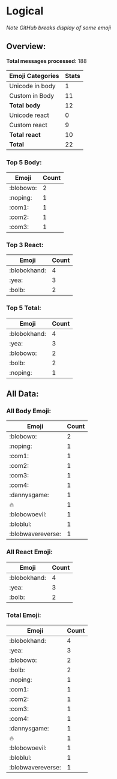 # Logical

*Note GitHub breaks display of some emoji*

## Overview:

**Total messages processed:** 188

Emoji Categories | Stats
-------|--------
Unicode in body | 1
Custom in Body | 11
**Total body** | 12
Unicode react | 0
Custom react | 9
**Total react** | 10
**Total** | 22

### Top 5 Body:

Emoji | Count
-------|--------
:blobowo: | 2
:noping: | 1
:com1: | 1
:com2: | 1
:com3: | 1

### Top 3 React:

Emoji | Count
-------|--------
:blobokhand: | 4
:yea: | 3
:bolb: | 2

### Top 5 Total:

Emoji | Count
-------|--------
:blobokhand: | 4
:yea: | 3
:blobowo: | 2
:bolb: | 2
:noping: | 1

## All Data:

### All Body Emoji:

Emoji | Count
-------|--------
:blobowo: | 2
:noping: | 1
:com1: | 1
:com2: | 1
:com3: | 1
:com4: | 1
:dannysgame: | 1
:fire: | 1
:blobowoevil: | 1
:bloblul: | 1
:blobwavereverse: | 1

### All React Emoji:

Emoji | Count
-------|--------
:blobokhand: | 4
:yea: | 3
:bolb: | 2

### Total Emoji:

Emoji | Count
-------|--------
:blobokhand: | 4
:yea: | 3
:blobowo: | 2
:bolb: | 2
:noping: | 1
:com1: | 1
:com2: | 1
:com3: | 1
:com4: | 1
:dannysgame: | 1
:fire: | 1
:blobowoevil: | 1
:bloblul: | 1
:blobwavereverse: | 1

